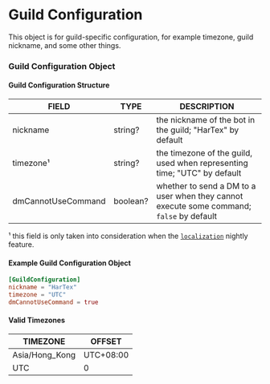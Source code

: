 # Guild Configuration

This object is for guild-specific configuration, for example timezone, guild nickname, and some other things.

### Guild Configuration Object

#### Guild Configuration Structure

| FIELD              | TYPE     | DESCRIPTION                                                                              |
|--------------------|----------|------------------------------------------------------------------------------------------|
| nickname           | string?  | the nickname of the bot in the guild; "HarTex" by default                                |
| timezone¹          | string?  | the timezone of the guild, used when representing time; "UTC" by default                 |
| dmCannotUseCommand | boolean? | whether to send a DM to a user when they cannot execute some command; `false` by default |

¹ this field is only taken into consideration when the [`localization`](https://hartexteam.github.io/HarTex-rust-discord-bot/docs/usage/api-docs/nightly-feat/index.html#localization) nightly feature.

#### Example Guild Configuration Object
```toml
[GuildConfiguration]
nickname = "HarTex"
timezone = "UTC"
dmCannotUseCommand = true
```

#### Valid Timezones

| TIMEZONE       | OFFSET    |
|----------------|-----------|
| Asia/Hong_Kong | UTC+08:00 |
| UTC            | 0         |
